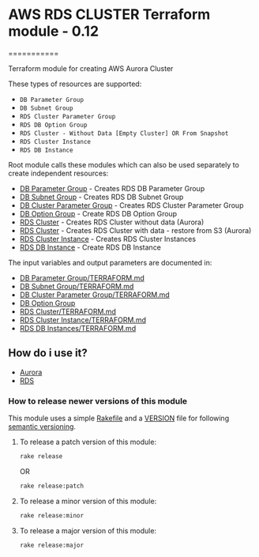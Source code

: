 # AWS RDS CLUSTER Terraform module - 0.12

===========

Terraform module for creating AWS Aurora Cluster

These types of resources are supported:

- `DB Parameter Group`
- `DB Subnet Group`
- `RDS Cluster Parameter Group`
- `RDS DB Option Group`
- `RDS Cluster - Without Data [Empty Cluster] OR From Snapshot`
- `RDS Cluster Instance`
- `RDS DB Instance`

Root module calls these modules which can also be used separately to create independent resources:

* [DB Parameter Group](https://github.com/sanjeet-deshpande/tf_0.12_aws_rds/tree/master/db_parameter_group) - Creates RDS DB Parameter Group
* [DB Subnet Group](https://github.com/sanjeet-deshpande/tf_0.12_aws_rds/tree/master/db_subnet_group) - Creates RDS DB Subnet Group
* [DB Cluster Parameter Group](https://github.com/sanjeet-deshpande/tf_0.12_aws_rds/tree/master/rds_cluster_parameter_group) - Creates RDS Cluster Parameter Group
* [DB Option Group](https://github.com/sanjeet-deshpande/tf_0.12_aws_rds/tree/master/db_option_group) - Create RDS DB Option Group
* [RDS Cluster](https://github.com/sanjeet-deshpande/tf_0.12_aws_rds/tree/master/rds_cluster) - Creates RDS Cluster without data (Aurora)
* [RDS Cluster](https://github.com/sanjeet-deshpande/tf_0.12_aws_rds/tree/master/rds_cluster_restore_data_from_s3) - Creates RDS Cluster with data - restore from S3  (Aurora)
* [RDS Cluster Instance](https://github.com/sanjeet-deshpande/tf_0.12_aws_rds/tree/master/rds_cluster_instance) - Creates RDS Cluster Instances
* [RDS DB Instance](https://github.com/sanjeet-deshpande/tf_0.12_aws_rds/tree/master/rds_db_instance) - Create RDS DB Instance

The input variables and output parameters are documented in:

* [DB Parameter Group/TERRAFORM.md](https://github.com/sanjeet-deshpande/tf_0.12_aws_rds/blob/master/db_parameter_group/TERRAFORM.md)
* [DB Subnet Group/TERRAFORM.md](https://github.com/sanjeet-deshpande/tf_0.12_aws_rds/blob/master/db_subnet_group/TERRAFORM.md)
* [DB Cluster Parameter Group/TERRAFORM.md](https://github.com/sanjeet-deshpande/tf_0.12_aws_rds/blob/master/rds_cluster_parameter_group/TERRAFORM.md)
* [DB Option Group](https://github.com/sanjeet-deshpande/tf_0.12_aws_rds/blob/master/db_option_group/TERRAFORM.md)
* [RDS Cluster/TERRAFORM.md](https://github.com/sanjeet-deshpande/tf_0.12_aws_rds/blob/master/rds_cluster/TERRAFORM.md)
* [RDS Cluster Instance/TERRAFORM.md](https://github.com/sanjeet-deshpande/tf_0.12_aws_rds/blob/master/rds_cluster_instance/TERRAFORM.md)
* [RDS DB Instances/TERRAFORM.md](https://github.com/sanjeet-deshpande/tf_0.12_aws_rds/blob/master/rds_db_instance/TERRAFORM.md)

## How do i use it?

* [Aurora](https://github.com/sanjeet-deshpande/tf_0.12_aws_rds/tree/master/examples/aurora)
* [RDS](https://github.com/sanjeet-deshpande/tf_0.12_aws_rds/tree/master/examples/rds)

### How to release newer versions of this module

This module uses a simple [Rakefile](./Rakefile) and a [VERSION](./VERSION)
file for following [semantic versioning](https://semver.org/).

1. To release a patch version of this module:

    ```sh
    rake release
    ```

    OR

    ```sh
    rake release:patch
    ```

2. To release a minor version of this module:

    ```sh
    rake release:minor
    ```

3. To release a major version of this module:

    ```sh
    rake release:major
    ```
